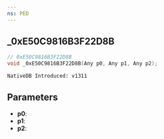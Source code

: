 ```yaml
---
ns: PED
---
```

## _0xE50C9816B3F22D8B

```c
// 0xE50C9816B3F22D8B
void _0xE50C9816B3F22D8B(Any p0, Any p1, Any p2);
```

```
NativeDB Introduced: v1311
```

## Parameters
* **p0**:
* **p1**:
* **p2**:
